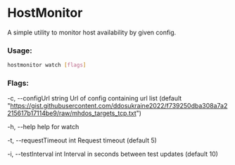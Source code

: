 # HostMonitor

A simple utility to monitor host availability by given config.

### Usage:

```bash
hostmonitor watch [flags]
```

### Flags:

-c, --configUrl string Url of config containing url list (default "https://gist.githubusercontent.com/ddosukraine2022/f739250dba308a7a2215617b17114be9/raw/mhdos_targets_tcp.txt")

-h, --help help for watch

-t, --requestTimeout int Request timeout (default 5)

-i, --testInterval int Interval in seconds between test updates (default 10)
